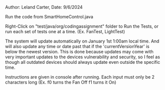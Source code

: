 Author: Leland Carter, Date: 9/6/2024

Run the code from SmartHomeControl.java

Right-Click on "test/java/org/codingassignment" folder to Run the Tests,
or run each set of tests one at a time. (Ex. FanTest, LightTest)

The system will update automatically on January 1st 1:00am local time.
And will also update any time or date past that if the 'currentVersionYear'
is below the newest version. This is done because updates may come with very
important updates to the devices vulnerability and security, so I feel as though
all outdated devices should always update even outside the specific time.

Instructions are given in console after running.
Each input must only be 2 characters long
(Ex. f0 turns the Fan Off f1 turns it On)

